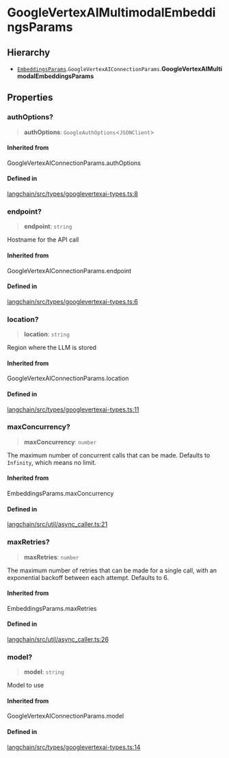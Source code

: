 GoogleVertexAIMultimodalEmbeddingsParams
========================================

Hierarchy[](#hierarchy "Direct link to Hierarchy")
---------------------------------------------------

*   [`EmbeddingsParams`](/docs/api/embeddings_base/types/EmbeddingsParams).`GoogleVertexAIConnectionParams`.**GoogleVertexAIMultimodalEmbeddingsParams**

Properties[](#properties "Direct link to Properties")
------------------------------------------------------

### authOptions?[](#authoptions "Direct link to authOptions?")

> **authOptions**: `GoogleAuthOptions`<`JSONClient`\>

#### Inherited from[](#inherited-from "Direct link to Inherited from")

GoogleVertexAIConnectionParams.authOptions

#### Defined in[](#defined-in "Direct link to Defined in")

[langchain/src/types/googlevertexai-types.ts:8](https://github.com/hwchase17/langchainjs/blob/1c1274d/langchain/src/types/googlevertexai-types.ts#L8)

### endpoint?[](#endpoint "Direct link to endpoint?")

> **endpoint**: `string`

Hostname for the API call

#### Inherited from[](#inherited-from-1 "Direct link to Inherited from")

GoogleVertexAIConnectionParams.endpoint

#### Defined in[](#defined-in-1 "Direct link to Defined in")

[langchain/src/types/googlevertexai-types.ts:6](https://github.com/hwchase17/langchainjs/blob/1c1274d/langchain/src/types/googlevertexai-types.ts#L6)

### location?[](#location "Direct link to location?")

> **location**: `string`

Region where the LLM is stored

#### Inherited from[](#inherited-from-2 "Direct link to Inherited from")

GoogleVertexAIConnectionParams.location

#### Defined in[](#defined-in-2 "Direct link to Defined in")

[langchain/src/types/googlevertexai-types.ts:11](https://github.com/hwchase17/langchainjs/blob/1c1274d/langchain/src/types/googlevertexai-types.ts#L11)

### maxConcurrency?[](#maxconcurrency "Direct link to maxConcurrency?")

> **maxConcurrency**: `number`

The maximum number of concurrent calls that can be made. Defaults to `Infinity`, which means no limit.

#### Inherited from[](#inherited-from-3 "Direct link to Inherited from")

EmbeddingsParams.maxConcurrency

#### Defined in[](#defined-in-3 "Direct link to Defined in")

[langchain/src/util/async\_caller.ts:21](https://github.com/hwchase17/langchainjs/blob/1c1274d/langchain/src/util/async_caller.ts#L21)

### maxRetries?[](#maxretries "Direct link to maxRetries?")

> **maxRetries**: `number`

The maximum number of retries that can be made for a single call, with an exponential backoff between each attempt. Defaults to 6.

#### Inherited from[](#inherited-from-4 "Direct link to Inherited from")

EmbeddingsParams.maxRetries

#### Defined in[](#defined-in-4 "Direct link to Defined in")

[langchain/src/util/async\_caller.ts:26](https://github.com/hwchase17/langchainjs/blob/1c1274d/langchain/src/util/async_caller.ts#L26)

### model?[](#model "Direct link to model?")

> **model**: `string`

Model to use

#### Inherited from[](#inherited-from-5 "Direct link to Inherited from")

GoogleVertexAIConnectionParams.model

#### Defined in[](#defined-in-5 "Direct link to Defined in")

[langchain/src/types/googlevertexai-types.ts:14](https://github.com/hwchase17/langchainjs/blob/1c1274d/langchain/src/types/googlevertexai-types.ts#L14)
